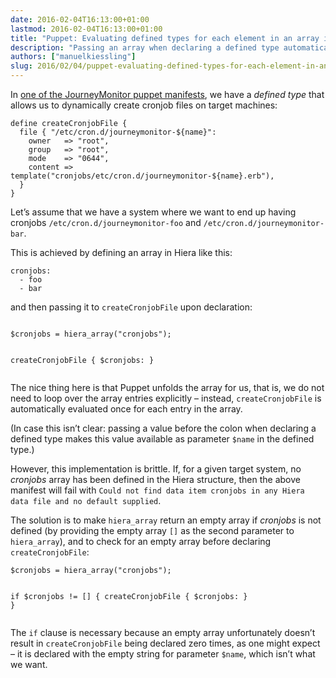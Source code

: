 ```yaml
---
date: 2016-02-04T16:13:00+01:00
lastmod: 2016-02-04T16:13:00+01:00
title: "Puppet: Evaluating defined types for each element in an array in a non-brittle way"
description: "Passing an array when declaring a defined type automatically evaluates the defined type once for each element of the array, but care must be taken if no array is declared in the Hiera structure for a given target system."
authors: ["manuelkiessling"]
slug: 2016/02/04/puppet-evaluating-defined-types-for-each-element-in-an-array-in-a-non-brittle-way
---
```


<p>
In <a href="https://github.com/journeymonitor/infra/blob/2675efcc91f89ecc1d521e92af10629ed7c85a59/puppet/modules/cronjobs/manifests/init.pp">one of the JourneyMonitor puppet manifests</a>, we have a <em>defined type</em> that allows us to dynamically create cronjob files on target machines:
</p>

<p>
</p><pre><code>define createCronjobFile {
  file { "/etc/cron.d/journeymonitor-${name}":
    owner   =&gt; "root",
    group   =&gt; "root",
    mode    =&gt; "0644",
    content =&gt; template("cronjobs/etc/cron.d/journeymonitor-${name}.erb"),
  }
}</code></pre>
<p></p>

<p>
Let’s assume that we have a system where we want to end up having cronjobs <code class="inline">/etc/cron.d/journeymonitor-foo</code> and <code class="inline">/etc/cron.d/journeymonitor-bar</code>.
</p>

<p>
This is achieved by defining an array in Hiera like this:
</p>

<p>
</p><pre><code>cronjobs:
  - foo
  - bar</code></pre>
<p></p>

<p>
and then passing it to <code class="inline">createCronjobFile</code> upon declaration:
</p>

<p>
</p><pre><code>
$cronjobs = hiera_array("cronjobs");

createCronjobFile { $cronjobs: }</code></pre>
<p></p>

<p>
The nice thing here is that Puppet unfolds the array for us, that is, we do not need to loop over the array entries explicitly – instead, <code class="inline">createCronjobFile</code> is automatically evaluated once for each entry in the array.
</p>

<p>
(In case this isn’t clear: passing a value before the colon when declaring a defined type makes this value available as parameter <code class="inline">$name</code> in the defined type.)
</p>

<p>
However, this implementation is brittle. If, for a given target system, no <em>cronjobs</em> array has been defined in the Hiera structure, then the above manifest will fail with <code class="inline">Could not find data item cronjobs in any Hiera data file and no default supplied</code>.
</p>

<p>
The solution is to make <code class="inline">hiera_array</code> return an empty array if <em>cronjobs</em> is not defined (by providing the empty array <code class="inline">[]</code> as the second parameter to <code class="inline">hiera_array</code>), and to check for an empty array before declaring <code class="inline">createCronjobFile</code>:
</p>

<p>
</p><pre><code>$cronjobs = hiera_array("cronjobs");

if $cronjobs != [] {
  createCronjobFile { $cronjobs: }
}</code></pre>
<p></p>

<p>
The <code class="inline">if</code> clause is necessary because an empty array unfortunately doesn’t result in <code class="inline">createCronjobFile</code> being declared zero times, as one might expect – it is declared with the empty string for parameter <code class="inline">$name</code>, which isn’t what we want.
</p>
